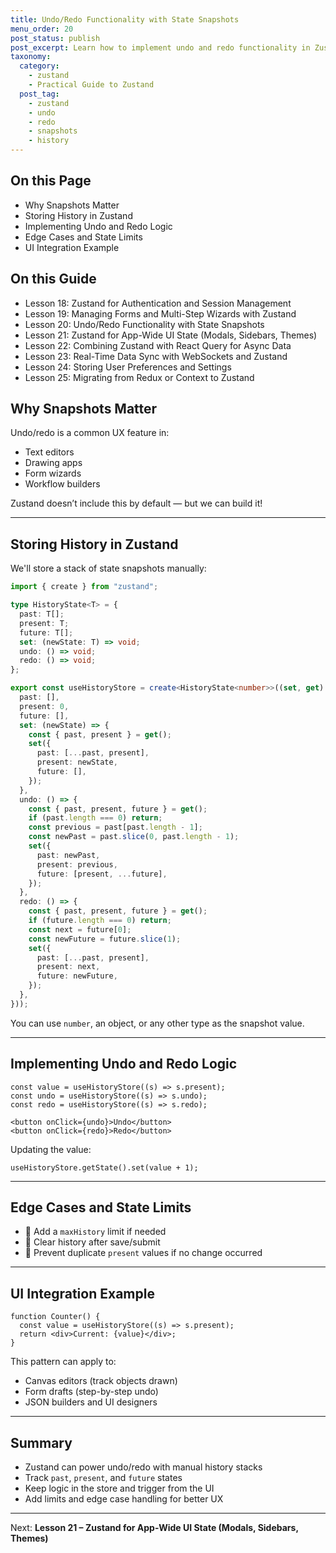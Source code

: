 ```yaml
---
title: Undo/Redo Functionality with State Snapshots
menu_order: 20
post_status: publish
post_excerpt: Learn how to implement undo and redo functionality in Zustand using simple history tracking and snapshots.
taxonomy:
  category:
    - zustand
    - Practical Guide to Zustand
  post_tag:
    - zustand
    - undo
    - redo
    - snapshots
    - history
---
```


<div class="toc" markdown="1">

<div class="otp" markdown="1">

## On this Page

- Why Snapshots Matter
- Storing History in Zustand
- Implementing Undo and Redo Logic
- Edge Cases and State Limits
- UI Integration Example

</div>

<div class="otg" markdown="1">

## On this Guide

- Lesson 18: Zustand for Authentication and Session Management
- Lesson 19: Managing Forms and Multi-Step Wizards with Zustand
- Lesson 20: Undo/Redo Functionality with State Snapshots
- Lesson 21: Zustand for App-Wide UI State (Modals, Sidebars, Themes)
- Lesson 22: Combining Zustand with React Query for Async Data
- Lesson 23: Real-Time Data Sync with WebSockets and Zustand
- Lesson 24: Storing User Preferences and Settings
- Lesson 25: Migrating from Redux or Context to Zustand

</div>

</div>

<div class="guru-main" markdown="1">

## Why Snapshots Matter

Undo/redo is a common UX feature in:

- Text editors
- Drawing apps
- Form wizards
- Workflow builders

Zustand doesn’t include this by default — but we can build it!

---

## Storing History in Zustand

We'll store a stack of state snapshots manually:

```ts
import { create } from "zustand";

type HistoryState<T> = {
  past: T[];
  present: T;
  future: T[];
  set: (newState: T) => void;
  undo: () => void;
  redo: () => void;
};

export const useHistoryStore = create<HistoryState<number>>((set, get) => ({
  past: [],
  present: 0,
  future: [],
  set: (newState) => {
    const { past, present } = get();
    set({
      past: [...past, present],
      present: newState,
      future: [],
    });
  },
  undo: () => {
    const { past, present, future } = get();
    if (past.length === 0) return;
    const previous = past[past.length - 1];
    const newPast = past.slice(0, past.length - 1);
    set({
      past: newPast,
      present: previous,
      future: [present, ...future],
    });
  },
  redo: () => {
    const { past, present, future } = get();
    if (future.length === 0) return;
    const next = future[0];
    const newFuture = future.slice(1);
    set({
      past: [...past, present],
      present: next,
      future: newFuture,
    });
  },
}));
```

You can use `number`, an object, or any other type as the snapshot value.

---

## Implementing Undo and Redo Logic

```tsx
const value = useHistoryStore((s) => s.present);
const undo = useHistoryStore((s) => s.undo);
const redo = useHistoryStore((s) => s.redo);

<button onClick={undo}>Undo</button>
<button onClick={redo}>Redo</button>
```

Updating the value:

```tsx
useHistoryStore.getState().set(value + 1);
```

---

## Edge Cases and State Limits

- 🧠 Add a `maxHistory` limit if needed
- 🧼 Clear history after save/submit
- 🚫 Prevent duplicate `present` values if no change occurred

---

## UI Integration Example

```tsx
function Counter() {
  const value = useHistoryStore((s) => s.present);
  return <div>Current: {value}</div>;
}
```

This pattern can apply to:

- Canvas editors (track objects drawn)
- Form drafts (step-by-step undo)
- JSON builders and UI designers

---

## Summary

- Zustand can power undo/redo with manual history stacks
- Track `past`, `present`, and `future` states
- Keep logic in the store and trigger from the UI
- Add limits and edge case handling for better UX

---

Next: **Lesson 21 – Zustand for App-Wide UI State (Modals, Sidebars, Themes)**

</div>
